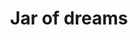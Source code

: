 ---
layout: item
title: Jar of dreams
item-id: 24495
datatable: true
id: 24495
name: "Jar of dreams"
members: true
lowalch: 0
highalch: 0
examine: "With this jar, your dreams can come true!"
monsters:
  - id: 9416
    name: "Phosani's Nightmare"
    members: true
    combat_level: 1024
    wiki_url: "https://oldschool.runescape.wiki/w/The_Nightmare"
    drops:
      - quantity: "1"
        rarity: 0.0005263157894736842
    image: "https://oldschool.runescape.wiki/images/7/7d/The_Nightmare.png?0128a"
  - id: 9425
    name: "The Nightmare"
    members: true
    combat_level: 814
    wiki_url: "https://oldschool.runescape.wiki/w/The_Nightmare"
    drops:
      - quantity: "1"
        rarity: 0.0005263157894736842
    image: "https://oldschool.runescape.wiki/images/7/7d/The_Nightmare.png?0128a"
---